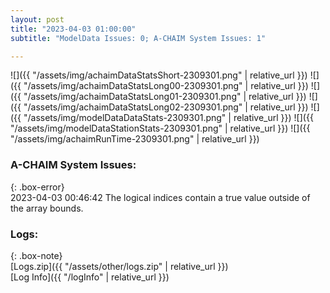 ```yaml
---
layout: post
title: "2023-04-03 01:00:00"
subtitle: "ModelData Issues: 0; A-CHAIM System Issues: 1"

---
```


![]({{ "/assets/img/achaimDataStatsShort-2309301.png" | relative_url }})
![]({{ "/assets/img/achaimDataStatsLong00-2309301.png" | relative_url }})
![]({{ "/assets/img/achaimDataStatsLong01-2309301.png" | relative_url }})
![]({{ "/assets/img/achaimDataStatsLong02-2309301.png" | relative_url }})
![]({{ "/assets/img/modelDataDataStats-2309301.png" | relative_url }})
![]({{ "/assets/img/modelDataStationStats-2309301.png" | relative_url }})
![]({{ "/assets/img/achaimRunTime-2309301.png" | relative_url }})



### A-CHAIM System Issues:  
  
{: .box-error}  
2023-04-03 00:46:42 The logical indices contain a true value outside of the array bounds.  

### Logs:  
  
{: .box-note}  
[Logs.zip]({{ "/assets/other/logs.zip" | relative_url }})  
[Log Info]({{ "/logInfo" | relative_url }})  
